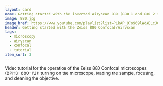 ```yaml
---
layout: card
name: Getting started with the inverted Airyscan 880 (880-1 and 880-2 in the Salk BPHO core)
image: 880.jpg
image_href: https://www.youtube.com/playlist?list=PLkAP_97o969lWdAELcJC_tex8PwcGQNsx 
header: Getting started with the Zeiss 880 Confocal/Airyscan
tags:
  - microscopy
  - airyscan
  - confocal
  - tutorial
item_sort: 3
---
```

Video tutorial for the operation of the Zeiss 880 Confocal microscopes (BPHO: 880-1/2): turning on the microscope, loading the sample, focusing, and cleaning the objective. 
